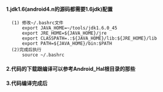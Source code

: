 
#### 1.jdk1.6(android4.n的源码都需要1.6jdk)配置
      (1) 修改~/.bashrc文件
          export JAVA_HOME=~/tools/jdk1.6.0_45
          export JRE_HOME=${JAVA_HOME}/jre
          export CLASSPATH=.:${JAVA_HOME}/lib:${JRE_HOME}/lib
          export PATH=${JAVA_HOME}/bin:$PATH
      (2)完成后执行
          source ~/.bashrc

#### 2.代码的下载跟编译可以参考Android_Hal根目录的那些
#### 3.代码编译完成后
